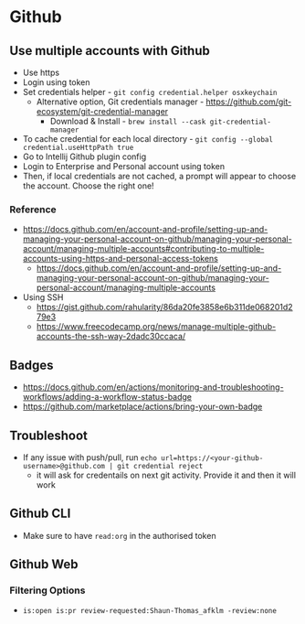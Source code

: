 # Github

## Use multiple accounts with Github

* Use https
* Login using token
* Set credentials helper - `git config credential.helper osxkeychain`
  * Alternative option, Git credentials manager - https://github.com/git-ecosystem/git-credential-manager
    * Download & Install - `brew install --cask git-credential-manager` 
* To cache credential for each local directory - `git config --global credential.useHttpPath true`
* Go to Intellij Github plugin config
* Login to Enterprise and Personal account using token
* Then, if local credentials are not cached, a prompt will appear to choose the account. Choose the right one!

### Reference

* https://docs.github.com/en/account-and-profile/setting-up-and-managing-your-personal-account-on-github/managing-your-personal-account/managing-multiple-accounts#contributing-to-multiple-accounts-using-https-and-personal-access-tokens
  * https://docs.github.com/en/account-and-profile/setting-up-and-managing-your-personal-account-on-github/managing-your-personal-account/managing-multiple-accounts
* Using SSH 
  * https://gist.github.com/rahularity/86da20fe3858e6b311de068201d279e3
  * https://www.freecodecamp.org/news/manage-multiple-github-accounts-the-ssh-way-2dadc30ccaca/

## Badges

* https://docs.github.com/en/actions/monitoring-and-troubleshooting-workflows/adding-a-workflow-status-badge
* https://github.com/marketplace/actions/bring-your-own-badge

## Troubleshoot

* If any issue with push/pull, run `echo url=https://<your-github-username>@github.com | git credential reject`
  * it will ask for credentails on next git activity. Provide it and then it will work

## Github CLI

* Make sure to have `read:org` in the authorised token

## Github Web

### Filtering Options

* `is:open is:pr review-requested:Shaun-Thomas_afklm -review:none`
